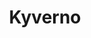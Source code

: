 ---
git: https://github.com/kyverno/kyverno
logohandle: kyvernoio
sort: kyverno
title: Kyverno
twitter: https://x.com/kyverno
website: https://kyverno.io/
---